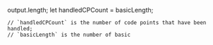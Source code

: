 output.length;
	let handledCPCount = basicLength;

	// `handledCPCount` is the number of code points that have been handled;
	// `basicLength` is the number of basic